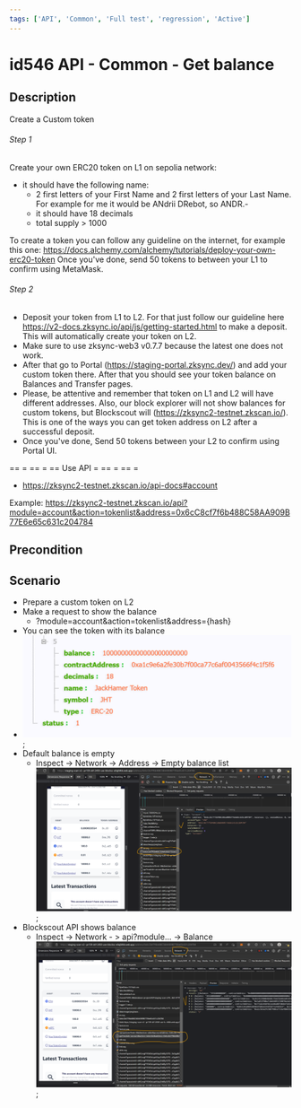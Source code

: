 ```yaml
---
tags: ['API', 'Common', 'Full test', 'regression', 'Active']
---
```


# id546 API - Common - Get balance

## Description
Create a Custom token

###### Step 1

Create your own ERC20 token on L1 on sepolia network:
- it should have the following name: 
  - 2 first letters of your First Name and 2 first letters of your Last Name.
For example for me it would be ANdrii DRebot, so ANDR.- 
  - it should have 18 decimals
  - total supply \> 1000

To create a token you can follow any guideline on the internet, for example this one: https://docs.alchemy.com/alchemy/tutorials/deploy-your-own-erc20-token
Once you've done, send 50 tokens to between your L1 to confirm using MetaMask.

###### Step 2
  - Deposit your token from L1 to L2. For that just follow our guideline here https://v2-docs.zksync.io/api/js/getting-started.html to make a deposit. This will automatically create your token on L2.
  - Make sure to use zksync-web3 v0.7.7 because the latest one does not work.
  - After that go to Portal (https://staging-portal.zksync.dev/) and add your custom token there. After that you should see your token balance on Balances and Transfer pages.
  - Please, be attentive and remember that token on L1 and L2 will have different addresses. Also, our block explorer will not show balances for custom tokens, but Blockscout will (https://zksync2-testnet.zkscan.io/). This is one of the ways you can get token address on L2 after a successful deposit.
  - Once you've done, Send 50 tokens between your L2 to confirm using Portal UI.

== = == = == Use API = == = == =
  - https://zksync2-testnet.zkscan.io/api-docs#account

Example: https://zksync2-testnet.zkscan.io/api?module=account&action=tokenlist&address=0x6cC8cf7f6b488C58AA909B77E6e65c631c204784

## Precondition

## Scenario
- Prepare a custom token on L2
- Make a request to show the balance
    - ?module=account&action=tokenlist&address=\{hash\}
- You can see the token with its balance
- ![Screenshot](../../../../static/img/Common/BlockscoutAPI/id546_1.png);
- Default balance is empty
    - Inspect -\> Network -\> Address -\> Empty balance list
![Screenshot](../../../../static/img/Common/BlockscoutAPI/id546_2.png);
- Blockscout API shows balance
    - Inspect -\> Network - \> api?module... -\> Balance
      ![Screenshot](../../../../static/img/Common/BlockscoutAPI/id546_3.png);